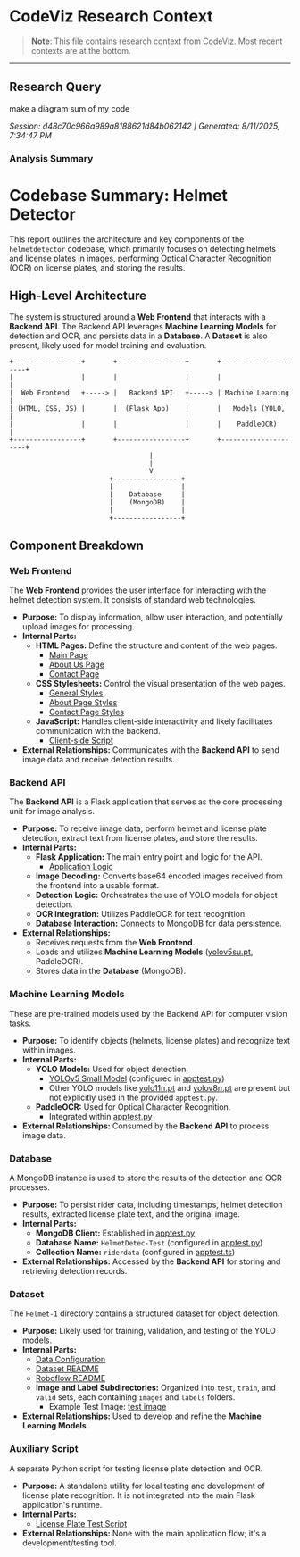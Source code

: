 # CodeViz Research Context

> **Note**: This file contains research context from CodeViz. Most recent contexts are at the bottom.

---

## Research Query

make a diagram sum of my code

*Session: d48c70c966a989a8188621d84b062142 | Generated: 8/11/2025, 7:34:47 PM*

### Analysis Summary

# Codebase Summary: Helmet Detector

This report outlines the architecture and key components of the `helmetdetector` codebase, which primarily focuses on detecting helmets and license plates in images, performing Optical Character Recognition (OCR) on license plates, and storing the results.

## High-Level Architecture

The system is structured around a **Web Frontend** that interacts with a **Backend API**. The Backend API leverages **Machine Learning Models** for detection and OCR, and persists data in a **Database**. A **Dataset** is also present, likely used for model training and evaluation.

```
+-----------------+       +-----------------+       +---------------------+
|                 |       |                 |       |                     |
|  Web Frontend   +-----> |   Backend API   +-----> | Machine Learning    |
| (HTML, CSS, JS) |       |  (Flask App)    |       |   Models (YOLO,     |
|                 |       |                 |       |    PaddleOCR)       |
+-----------------+       +-----------------+       +---------------------+
                                   |
                                   |
                                   V
                         +-----------------+
                         |                 |
                         |    Database     |
                         |    (MongoDB)    |
                         |                 |
                         +-----------------+

```

## Component Breakdown

### Web Frontend

The **Web Frontend** provides the user interface for interacting with the helmet detection system. It consists of standard web technologies.

*   **Purpose:** To display information, allow user interaction, and potentially upload images for processing.
*   **Internal Parts:**
    *   **HTML Pages:** Define the structure and content of the web pages.
        *   [Main Page](c:/projectandshits/helmetdetector/index.html)
        *   [About Us Page](c:/projectandshits/helmetdetector/aboutus.html)
        *   [Contact Page](c:/projectandshits/helmetdetector/contact.html)
    *   **CSS Stylesheets:** Control the visual presentation of the web pages.
        *   [General Styles](c:/projectandshits/helmetdetector/style.css)
        *   [About Page Styles](c:/projectandshits/helmetdetector/style_about.css)
        *   [Contact Page Styles](c:/projectandshits/helmetdetector/style_contact.css)
    *   **JavaScript:** Handles client-side interactivity and likely facilitates communication with the backend.
        *   [Client-side Script](c:/projectandshits/helmetdetector/script.js)
*   **External Relationships:** Communicates with the **Backend API** to send image data and receive detection results.

### Backend API

The **Backend API** is a Flask application that serves as the core processing unit for image analysis.

*   **Purpose:** To receive image data, perform helmet and license plate detection, extract text from license plates, and store the results.
*   **Internal Parts:**
    *   **Flask Application:** The main entry point and logic for the API.
        *   [Application Logic](c:/projectandshits/helmetdetector/apptest.py)
    *   **Image Decoding:** Converts base64 encoded images received from the frontend into a usable format.
    *   **Detection Logic:** Orchestrates the use of YOLO models for object detection.
    *   **OCR Integration:** Utilizes PaddleOCR for text recognition.
    *   **Database Interaction:** Connects to MongoDB for data persistence.
*   **External Relationships:**
    *   Receives requests from the **Web Frontend**.
    *   Loads and utilizes **Machine Learning Models** ([yolov5su.pt](c:/projectandshits/helmetdetector/yolov5su.pt), PaddleOCR).
    *   Stores data in the **Database** (MongoDB).

### Machine Learning Models

These are pre-trained models used by the Backend API for computer vision tasks.

*   **Purpose:** To identify objects (helmets, license plates) and recognize text within images.
*   **Internal Parts:**
    *   **YOLO Models:** Used for object detection.
        *   [YOLOv5 Small Model](c:/projectandshits/helmetdetector/yolov5su.pt) (configured in [apptest.py](c:/projectandshits/helmetdetector/apptest.py:16))
        *   Other YOLO models like [yolo11n.pt](c:/projectandshits/helmetdetector/yolo11n.pt) and [yolov8n.pt](c:/projectandshits/helmetdetector/yolov8n.pt) are present but not explicitly used in the provided `apptest.py`.
    *   **PaddleOCR:** Used for Optical Character Recognition.
        *   Integrated within [apptest.py](c:/projectandshits/helmetdetector/apptest.py:20)
*   **External Relationships:** Consumed by the **Backend API** to process image data.

### Database

A MongoDB instance is used to store the results of the detection and OCR processes.

*   **Purpose:** To persist rider data, including timestamps, helmet detection results, extracted license plate text, and the original image.
*   **Internal Parts:**
    *   **MongoDB Client:** Established in [apptest.py](c:/projectandshits/helmetdetector/apptest.py:27)
    *   **Database Name:** `HelmetDetec-Test` (configured in [apptest.py](c:/projectandshits/helmetdetector/apptest.py:13))
    *   **Collection Name:** `riderdata` (configured in [apptest.ts](c:/projectandshits/helmetdetector/apptest.py:14))
*   **External Relationships:** Accessed by the **Backend API** for storing and retrieving detection records.

### Dataset

The `Helmet-1` directory contains a structured dataset for object detection.

*   **Purpose:** Likely used for training, validation, and testing of the YOLO models.
*   **Internal Parts:**
    *   [Data Configuration](c:/projectandshits/helmetdetector/Helmet-1/data.yaml)
    *   [Dataset README](c:/projectandshits/helmetdetector/Helmet-1/README.dataset.txt)
    *   [Roboflow README](c:/projectandshits/helmetdetector/Helmet-1/README.roboflow.txt)
    *   **Image and Label Subdirectories:** Organized into `test`, `train`, and `valid` sets, each containing `images` and `labels` folders.
        *   Example Test Image: [test image](c:/projectandshits/helmetdetector/Helmet-1/test/images/-original-imagfcjaf5yympj7_jpeg_jpg.rf.69feb5318e799b45b5178f59e26cdfde.jpg)
*   **External Relationships:** Used to develop and refine the **Machine Learning Models**.

### Auxiliary Script

A separate Python script for testing license plate detection and OCR.

*   **Purpose:** A standalone utility for local testing and development of license plate recognition. It is not integrated into the main Flask application's runtime.
*   **Internal Parts:**
    *   [License Plate Test Script](c:/projectandshits/helmetdetector/licenseplate.py)
*   **External Relationships:** None with the main application flow; it's a development/testing tool.

